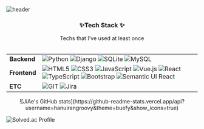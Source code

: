 ![header](https://capsule-render.vercel.app/api?type=waving&color=0:FFB2D9,4000:B5B2FF&height=300&section=header&text=Hi,%20I'm%20JiAe!&fontColor=FFFFFF&fontSize=90)

<h3 align="center"> ✨Tech Stack ✨</h3>
<p align="center">
Techs that I've used at least once <br><br>

|||
|---|---------|
|**Backend**|![Python](https://img.shields.io/badge/-Python-3776AB?&logo=python&logoColor=white) ![Django](https://img.shields.io/badge/-Django-092E20?&logo=Django&logoColor=white) ![SQLite](https://img.shields.io/badge/-SQLite-003B57?&logo=SQLite&logoColor=white) ![MySQL](https://img.shields.io/badge/-MySQL-4479A1?&logo=MySQL&logoColor=white) |
|**Frontend**| ![HTML5](https://img.shields.io/badge/-HTML5-E34F26?&logo=html5&logoColor=white) ![CSS3](https://img.shields.io/badge/-CSS3-1572B6?&logo=css3&logoColor=white) ![JavaScript](https://img.shields.io/badge/-JavaScript-F7DF1E?&logo=JavaScript&logoColor=white) ![Vue.js](https://img.shields.io/badge/-Vue_js-4FC08D?&style=flat-square&logo=Vue.js&logoColor=white) ![React](https://img.shields.io/badge/-React-61DAFB?&logo=React&logoColor=white) ![TypeScript](https://img.shields.io/badge/-TypeScript-3178C6?&logo=TypeScript&logoColor=white) ![Bootstrap](https://img.shields.io/badge/-Bootstrap-7952B3?&logo=Bootstrap&logoColor=white)  ![Semantic UI React](https://img.shields.io/badge/-Semantic_UI_React-35BDB2?&logo=SemanticUIReact&logoColor=white)|
|**ETC**| ![GIT](https://img.shields.io/badge/-GIT-F05032?&logo=GIT&logoColor=white) ![Jira](https://img.shields.io/badge/-Jira-0052CC?&logo=Jira&logoColor=white)
</p>
<p align="center">
![JiAe's GitHub stats](https://github-readme-stats.vercel.app/api?username=hanuirangroovy&theme=buefy&show_icons=true)

![Solved.ac Profile](http://mazassumnida.wtf/api/v2/generate_badge?boj=jiaiha)
</P>
 
<!-- <h3 align="center"> BOJ tier <br /><br />
[![Solved.ac Profile](http://mazassumnida.wtf/api/v2/generate_badge?boj=jiaiha)](https://solved.ac/jiaiha/)
![JiAe's GitHub stats](https://github-readme-stats.vercel.app/api?username=hanuirangroovy&theme=buefy&show_icons=true)
</h3> -->

 
<!--
**hanuirangroovy/hanuirangroovy** is a ✨ _special_ ✨ repository because its `README.md` (this file) appears on your GitHub profile.

Here are some ideas to get you started:

- 🔭 I’m currently working on ...
- 🌱 I’m currently learning ...
- 👯 I’m looking to collaborate on ...
- 🤔 I’m looking for help with ...
- 💬 Ask me about ...
- 📫 How to reach me: ...
- 😄 Pronouns: ...
- ⚡ Fun fact: ...
-->
